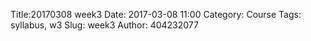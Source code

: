 Title:20170308 week3
Date: 2017-03-08 11:00
Category: Course
Tags: syllabus, w3
Slug: week3
Author: 404232077

